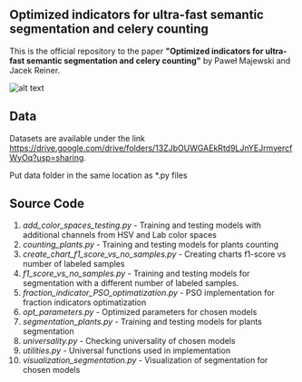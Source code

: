 ## Optimized indicators for ultra-fast semantic segmentation and celery counting
This is the official repository to the paper **"Optimized indicators for ultra-fast semantic segmentation and celery counting"** by Paweł Majewski and Jacek Reiner.

![alt text](https://github.com/PabloMaj/Optimized-indicators-for-ultra-fast-semantic-segmentation-and-celery-counting/Diff_indicators_comparision.png)

## Data

Datasets are available under the link https://drive.google.com/drive/folders/13ZJbOUWGAEkRtd9LJnYEJrmyercfWyOq?usp=sharing.

Put data folder in the same location as *.py files

## Source Code

1) *add_color_spaces_testing.py* - Training and testing models with additional channels from HSV and Lab color spaces
2) *counting_plants.py* - Training and testing models for plants counting
3) *create_chart_f1_score_vs_no_samples.py* - Creating charts f1-score vs number of labeled samples
4) *f1_score_vs_no_samples.py* - Training and testing models for segmentation with a different number of labeled samples.
5) *fraction_indicator_PSO_optimatization.py* - PSO implementation for fraction indicators optimatization
6) *opt_parameters.py* - Optimized parameters for chosen models
7) *segmentation_plants.py* - Training and testing models for plants segmentation
8) *universality.py* - Checking universality of chosen models
9) *utilities.py* - Universal functions used in implementation
10) *visualization_segmentation.py* - Visualization of segmentation for chosen models
